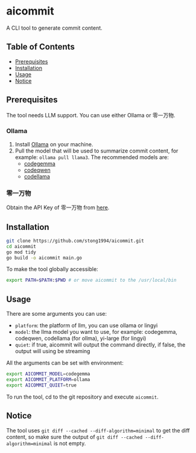 # aicommit

A CLI tool to generate commit content.

## Table of Contents

- [Prerequisites](#prerequisites)
- [Installation](#installation)
- [Usage](#usage)
- [Notice](#notice)

## Prerequisites

The tool needs LLM support. You can use either Ollama or 零一万物.

### Ollama

1. Install [Ollama](https://ollama.com/) on your machine.
2. Pull the model that will be used to summarize commit content, for example: `ollama pull llama3`. The recommended models are:
   - [codegemma](https://ollama.com/library/codegemma)
   - [codeqwen](https://ollama.com/library/codeqwen)
   - [codellama](https://ollama.com/library/codellama)

### 零一万物

Obtain the API Key of 零一万物 from [here](https://platform.lingyiwanwu.com/apikeys).

## Installation

```bash
git clone https://github.com/stong1994/aicommit.git
cd aicommit
go mod tidy
go build -o aicommit main.go
```

To make the tool globally accessible:

```bash
export PATH=$PATH:$PWD # or move aicommit to the /usr/local/bin
```

## Usage

There are some arguments you can use:

- `platform`: the platform of llm, you can use ollama or lingyi
- `model`: the llma model you want to use, for example: codegemma, codeqwen, codellama (for ollma), yi-large (for lingyi)
- `quiet`: if true, aicommit will output the command directly, if false, the output will using be streaming

All the arguments can be set with environment:

```bash
export AICOMMIT_MODEL=codegemma
export AICOMMIT_PLATFORM=ollama
export AICOMMIT_QUIET=true
```

To run the tool, cd to the git repository and execute `aicommit`.

## Notice

The tool uses `git diff --cached --diff-algorithm=minimal` to get the diff content, so make sure the output of `git diff --cached --diff-algorithm=minimal` is not empty.
